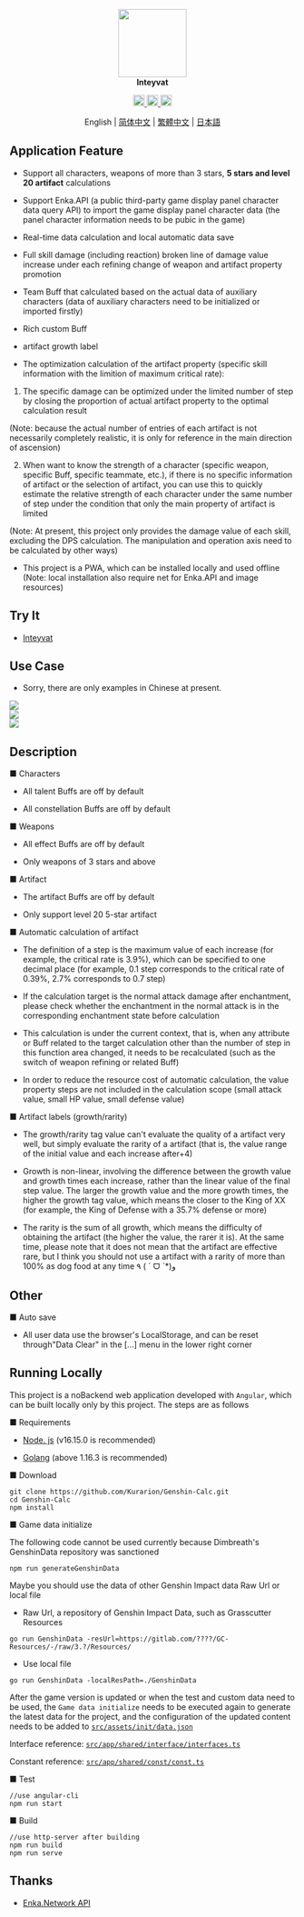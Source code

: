 
<p align="center">
    <img src="./logo-readme.png" height="120">
    <br>
    <strong>Inteyvat</strong>
<p>
<div align="center">
    <a href="https://discord.com/invite/GXjtmmFcYT">
        <img alt="Discord" src="https://img.shields.io/discord/1081186577570598914?color=blue&label=Discord&logo=Discord&style=flat-square" height="20">
    </a>
    <a target="_blank" href="https://qm.qq.com/cgi-bin/qm/qr?k=bi_PmMZ3t762gUCQ2CP1tOOzWbt7W1wx&jump_from=webapi&authKey=UPbPdmCHGuPomLNVj6uajaBwwk6G28u4mXCVr1ra5IRAtgJMy9TGDp+uFvGxJiHy">
        <img alt="Discord" src="https://img.shields.io/badge/QQ%20Group-635139720-green?logo=Tencent QQ&style=flat-square" height="20">
    </a>
    <a href="https://github.com/Kurarion/Genshin-Calc">
        <img alt="GitHub Repo stars" src="https://img.shields.io/github/stars/Kurarion/Genshin-calc?color=yellow&label=Stars&logo=GitHub&style=flat-square" height="20">
    </a>
</div>
<p align="center">
    English | 
    <a href="./README_CH_SIM.md">简体中文</a> | 
    <a href="./README_CH_TRA.md">繁體中文</a> | 
    <a href="./README_JP.md">日本語</a>
<p>

## Application Feature

+ Support all characters, weapons of more than 3 stars, **5 stars and level 20 artifact** calculations

+ Support Enka.API (a public third-party game display panel character data query API) to import the game display panel character data (the panel character information needs to be pubic in the game)

+ Real-time data calculation and local automatic data save

+ Full skill damage (including reaction) broken line of damage value increase under each refining change of weapon and artifact property promotion

+ Team Buff that calculated based on the actual data of auxiliary characters (data of auxiliary characters need to be initialized or imported firstly)

+ Rich custom Buff

+ artifact growth label

+ The optimization calculation of the artifact property (specific skill information with the limition of maximum critical rate):

1. The specific damage can be optimized under the limited number of step by closing the proportion of actual artifact property to the optimal calculation result

(Note: because the actual number of entries of each artifact is not necessarily completely realistic, it is only for reference in the main direction of ascension)

2. When want to know the strength of a character (specific weapon, specific Buff, specific teammate, etc.), if there is no specific information of artifact or the selection of artifact, you can use this to quickly estimate the relative strength of each character under the same number of step under the condition that only the main property of artifact is limited

(Note: At present, this project only provides the damage value of each skill, excluding the DPS calculation. The manipulation and operation axis need to be calculated by other ways)

+ This project is a PWA, which can be installed locally and used offline (Note: local installation also require net for Enka.API and image resources)

## Try It

+ <a href="https://genshin-calc.sirokuma.cc/" target="_blank">Inteyvat</a>

## Use Case

+ Sorry, there are only examples in Chinese at present.
<div>
    <img src="./doc/new/anime_cn_sim_1.webp">
    <br>
    <img src="./doc/new/anime_cn_sim_2.webp">
    <br>
    <img src="./doc/new/anime_cn_sim_3.webp">
</div>

## Description

■ Characters

+ All talent Buffs are off by default

+ All constellation Buffs are off by default

■ Weapons

+ All effect Buffs are off by default

+ Only weapons of 3 stars and above

■ Artifact

+ The artifact Buffs are off by default

+ Only support level 20 5-star artifact

■ Automatic calculation of artifact

+ The definition of a step is the maximum value of each increase (for example, the critical rate is 3.9%), which can be specified to one decimal place (for example, 0.1 step corresponds to the critical rate of 0.39%, 2.7% corresponds to 0.7 step)

+ If the calculation target is the normal attack damage after enchantment, please check whether the enchantment in the normal attack is in the corresponding enchantment state before calculation

+ This calculation is under the current context, that is, when any attribute or Buff related to the target calculation other than the number of step in this function area changed, it needs to be recalculated (such as the switch of weapon refining or related Buff)

+ In order to reduce the resource cost of automatic calculation, the value property steps are not included in the calculation scope (small attack value, small HP value, small defense value)

■ Artifact labels (growth/rarity)

+ The growth/rarity tag value can't evaluate the quality of a artifact very well, but simply evaluate the rarity of a artifact (that is, the value range of the initial value and each increase after+4)

+ Growth is non-linear, involving the difference between the growth value and growth times each increase, rather than the linear value of the final step value. The larger the growth value and the more growth times, the higher the growth tag value, which means the closer to the King of XX (for example, the King of Defense with a 35.7% defense or more)

+ The rarity is the sum of all growth, which means the difficulty of obtaining the artifact (the higher the value, the rarer it is). At the same time, please note that it does not mean that the artifact are effective rare, but I think you should not use a artifact with a rarity of more than 100% as dog food at any time ٩ ( ˊ ᗜ ˋ*)و

## Other

■ Auto save

+ All user data use the browser's LocalStorage, and can be reset through"Data Clear" in the [...] menu in the lower right corner

## Running Locally

This project is a noBackend web application developed with `Angular`, which can be built locally only by this project. The steps are as follows

■ Requirements

+ <a href="https://nodejs.org/en/download/" target="_blank">Node. js</a> (v16.15.0 is recommended)

+ <a href="https://go.dev/dl/" target="_blank">Golang</a> (above 1.16.3 is recommended)

■ Download

```
git clone https://github.com/Kurarion/Genshin-Calc.git
cd Genshin-Calc
npm install
```
■ Game data initialize

The following code cannot be used currently because Dimbreath's GenshinData repository was sanctioned

```
npm run generateGenshinData
```

Maybe you should use the data of other Genshin Impact data Raw Url or local file

+ Raw Url, a repository of Genshin Impact Data, such as Grasscutter Resources
```
go run GenshinData -resUrl=https://gitlab.com/????/GC-Resources/-/raw/3.?/Resources/
```

+ Use local file
```
go run GenshinData -localResPath=./GenshinData
```

After the game version is updated or when the test and custom data need to be used, the `Game data initialize` needs to be executed again to generate the latest data for the project, and the configuration of the updated content needs to be added to <a href="https://github.com/Kurarion/Genshin-Calc/tree/main/src/assets/init/data.json" target="_blank">`src/assets/init/data.json`</a>

Interface reference: <a href="https://github.com/Kurarion/Genshin-Calc/tree/main/src/app/shared/interface/interface.ts" target="_blank">`src/app/shared/interface/interfaces.ts`</a>

Constant reference: <a href="https://github.com/Kurarion/Genshin-Calc/tree/main/src/app/shared/const/const.ts" target="_blank">`src/app/shared/const/const.ts`</a>

■ Test
```
//use angular-cli
npm run start
```
■ Build
```
//use http-server after building
npm run build
npm run serve
```

## Thanks
+ <a href="https://github.com/EnkaNetwork/API-docs/" target="_blank">Enka.Network API</a>